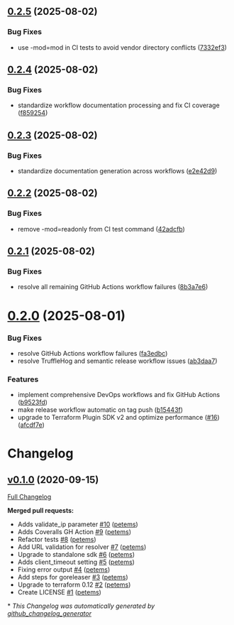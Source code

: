 ## [0.2.5](https://github.com/petems/terraform-provider-extip/compare/v0.2.4...v0.2.5) (2025-08-02)


### Bug Fixes

* use -mod=mod in CI tests to avoid vendor directory conflicts ([7332ef3](https://github.com/petems/terraform-provider-extip/commit/7332ef317907311db614c11cb2c86fe932751f5f))

## [0.2.4](https://github.com/petems/terraform-provider-extip/compare/v0.2.3...v0.2.4) (2025-08-02)


### Bug Fixes

* standardize workflow documentation processing and fix CI coverage ([f859254](https://github.com/petems/terraform-provider-extip/commit/f859254c0128acb39ec7c0777f6c4139c59f94e4))

## [0.2.3](https://github.com/petems/terraform-provider-extip/compare/v0.2.2...v0.2.3) (2025-08-02)


### Bug Fixes

* standardize documentation generation across workflows ([e2e42d9](https://github.com/petems/terraform-provider-extip/commit/e2e42d9b7b4ca87f84c70eaf31d9b18313fe0b51))

## [0.2.2](https://github.com/petems/terraform-provider-extip/compare/v0.2.1...v0.2.2) (2025-08-02)


### Bug Fixes

* remove -mod=readonly from CI test command ([42adcfb](https://github.com/petems/terraform-provider-extip/commit/42adcfb2a051519118c5d02009bdc0515e7921e4))

## [0.2.1](https://github.com/petems/terraform-provider-extip/compare/v0.2.0...v0.2.1) (2025-08-02)


### Bug Fixes

* resolve all remaining GitHub Actions workflow failures ([8b3a7e6](https://github.com/petems/terraform-provider-extip/commit/8b3a7e6ca671c2e415fef50d75747ed313059ac3))

# [0.2.0](https://github.com/petems/terraform-provider-extip/compare/v0.1.2...v0.2.0) (2025-08-01)


### Bug Fixes

* resolve GitHub Actions workflow failures ([fa3edbc](https://github.com/petems/terraform-provider-extip/commit/fa3edbc292ed3183df8eec2c26ad36cd7bc4ba15))
* resolve TruffleHog and semantic release workflow issues ([ab3daa7](https://github.com/petems/terraform-provider-extip/commit/ab3daa7a288bedce74c67b9dd81a3ca0df9a0b12))


### Features

* implement comprehensive DevOps workflows and fix GitHub Actions ([b9523fd](https://github.com/petems/terraform-provider-extip/commit/b9523fdb6ad67f2fba36e82d94686cf8256b41b9))
* make release workflow automatic on tag push ([b15443f](https://github.com/petems/terraform-provider-extip/commit/b15443fb040daf00bd3377bba09063d36854e6a4))
* upgrade to Terraform Plugin SDK v2 and optimize performance ([#16](https://github.com/petems/terraform-provider-extip/issues/16)) ([afcdf7e](https://github.com/petems/terraform-provider-extip/commit/afcdf7eecfc81d6467947e1497a21b327d693cf1))

# Changelog

## [v0.1.0](https://github.com/petems/terraform-provider-extip/tree/v0.1.0) (2020-09-15)

[Full Changelog](https://github.com/petems/terraform-provider-extip/compare/30bf0a2320cab82c223e6580d10da3b5e2358b26...v0.1.0)

**Merged pull requests:**

- Adds validate\_ip parameter [\#10](https://github.com/petems/terraform-provider-extip/pull/10) ([petems](https://github.com/petems))
- Adds Coveralls GH Action [\#9](https://github.com/petems/terraform-provider-extip/pull/9) ([petems](https://github.com/petems))
- Refactor tests [\#8](https://github.com/petems/terraform-provider-extip/pull/8) ([petems](https://github.com/petems))
- Add URL validation for resolver [\#7](https://github.com/petems/terraform-provider-extip/pull/7) ([petems](https://github.com/petems))
- Upgrade to standalone sdk [\#6](https://github.com/petems/terraform-provider-extip/pull/6) ([petems](https://github.com/petems))
- Adds client\_timeout setting [\#5](https://github.com/petems/terraform-provider-extip/pull/5) ([petems](https://github.com/petems))
- Fixing error output [\#4](https://github.com/petems/terraform-provider-extip/pull/4) ([petems](https://github.com/petems))
- Add steps for goreleaser [\#3](https://github.com/petems/terraform-provider-extip/pull/3) ([petems](https://github.com/petems))
- Upgrade to terraform 0.12 [\#2](https://github.com/petems/terraform-provider-extip/pull/2) ([petems](https://github.com/petems))
- Create LICENSE [\#1](https://github.com/petems/terraform-provider-extip/pull/1) ([petems](https://github.com/petems))



\* *This Changelog was automatically generated by [github_changelog_generator](https://github.com/github-changelog-generator/github-changelog-generator)*

